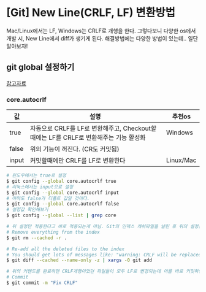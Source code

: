 # [Git] New Line(CRLF, LF) 변환방법

Mac/Linux에서는 LF, Windows는 CRLF로 개행을 한다. 그렇다보니 다양한 os에서 개발 시, New Line에서 diff가 생기게 된다.
해결방법에는 다양한 방법이 있는데.. 일단 알아보자!

## git global 설정하기
[참고자료](https://git-scm.com/book/ko/v1/Git%EB%A7%9E%EC%B6%A4-Git-%EC%84%A4%EC%A0%95%ED%95%98%EA%B8%B0)

### core.autocrlf
| 값 | 설명 | 추천os |
|--------|--------|--------|
| true | 자동으로 CRLF를 LF로 변환해주고, Checkout할 때에는 LF를 CRLF로 변환해주는 기능 활성화 | Windows |
| false | 위의 기능이 꺼진다. (CR도 커밋됨)| |
| input | 커밋할때에만 CRLF를 LF로 변환한다 | Linux/Mac|


```bash
# 윈도우에서는 true로 설정
$ git config --global core.autocrlf true
# 리눅스에서는 input으로 설정
$ git config --global core.autocrlf input
# 아마도 false가 디폴트 값일 것이다.
$ git config --global core.autocrlf false
# 설정값 확인해보기
$ git config --global --list | grep core

# 위 설정만 적용한다고 바로 적용되는게 아님. Git의 인덱스 캐쉬파일을 날린 후 위의 설정을 적용한 새로운 인덱스 파일을 만들어야 한다.
# Remove everything from the index
$ git rm --cached -r .

# Re-add all the deleted files to the index
# You should get lots of messages like: "warning: CRLF will be replaced by LF in <file>."
$ git diff --cached --name-only -z | xargs -0 git add

# 위의 커멘드를 완료하면 CRLF개행이었던 파일들이 모두 LF로 변경되는데 이를 바로 커밋하면 된다.
# Commit
$ git commit -m "Fix CRLF"
```


